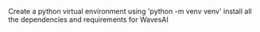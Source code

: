 Create a python virtual environment using 'python -m venv venv'
install all the dependencies and requirements for WavesAI
